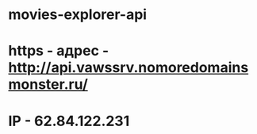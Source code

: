 # movies-explorer-api
# https - адрес - http://api.vawssrv.nomoredomainsmonster.ru/
# IP - 62.84.122.231
